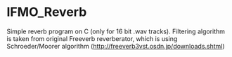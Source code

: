 # IFMO_Reverb
Simple reverb program on C (only for 16 bit .wav tracks). Filtering algorithm is taken from original Freeverb reverberator, which is using Schroeder/Moorer algorithm (http://freeverb3vst.osdn.jp/downloads.shtml)
